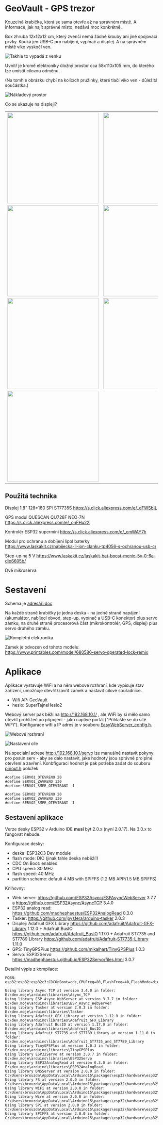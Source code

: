 ﻿# GeoVault - GPS trezor

Kouzelná krabička, která se sama otevře až na správném místě. A informace, jak najít správné místo, nedává moc konkrétně.

Box zhruba 12x12x12 cm, který zvenčí nemá žádné šrouby ani jiné spojovací prvky. Kouká jen USB-C pro nabíjení, vypínač a displej. A na správném místě víko vyskočí ven.

![Takhle to vypadá z venku](/doc/30_hotovy_vzhled.jpg "Takhle to vypadá z venku") 

Uvnitř je kromě elektroniky úložný prostor cca 58x110x105 mm, do kterého lze umístit cílovou odměnu.

(Na tomhle obrázku chybí na kolících pružinky, které tlačí víko ven - důležitá součástka.)

![Nákladový prostor](/doc/20_osazeny_box.jpg "Nákladový prostor") 

Co se ukazuje na displeji?

|  |  | 
| ----------- | ----------- | 
| <img src="doc/90_displej.jpg" width="300">  | <img src="doc/91_displej.jpg" width="300">   |
| <img src="doc/92_displej.jpg" width="300">  | <img src="doc/93_displej.jpg" width="300">   |
| <img src="doc/94_displej.jpg" width="300">  | <img src="doc/95_displej.jpg" width="300">   |
| <img src="doc/97_displej.jpg" width="300">  |  |

## Použitá technika

Displej 1.8" 128*160 SPI ST7735S
https://s.click.aliexpress.com/e/_oFWSbIL

GPS modul QUESCAN QU728F NEO-7N 
https://s.click.aliexpress.com/e/_onFHu2X

Kontrolér ESP32 supermini
https://s.click.aliexpress.com/e/_omWAY7h

Modul pro ochranu a dobíjení lipol baterky
https://www.laskakit.cz/nabijecka-li-ion-clanku-tp4056-s-ochranou-usb-c/

Step-up na 5 V
https://www.laskakit.cz/laskakit-bat-boost-menic-5v-0-6a-dio6605b/

Dvě mikroserva 

# Sestavení

Schema je [adresáři doc](/doc/schema.svg)

Na každé straně krabičky je jedna deska - na jedné straně napájení (akumulátor, nabíjecí obvod, step-up, vypínač a USB-C konektor) plus servo zámku, na druhé straně procesorová část (mikrokontrolér, GPS, displej) plus servo druhého zámku.

![Kompletní elektronika](/doc/04_obe_desky_spojene.jpg "Kompletní elektronika") 

Zámek je odvozen od tohoto modelu: https://www.printables.com/model/680586-servo-operated-lock-remix

# Aplikace

Aplikace vystavuje WiFi a na něm webové rozhraní, kde vypisuje stav zařízení, umožňuje otevřít/zavřít zámek a nastavit cílové souřadnice.

* Wifi AP: GeoVault
* heslo: SuperTajneHeslo2

Webový server pak běží na http://192.168.10.1/ , ale WiFi by si mělo samo otevřít prohlížeč po připojení - jako captive portál ("Přihlašte se do sítě WiFi").
Konfigurace wifi a IP adres je v souboru [EasyWebServer_config.h](/GeoVault/EasyWebServer_config.h).

![Webové rozhraní](/doc/80_web.png "Webové rozhraní") 

![Nastavení cíle](/doc/81_web.png "Nastavení cíle") 

Na speciální adrese http://192.168.10.1/servo lze manuálně nastavit pokyny pro posun serv - aby se dalo nastavit, jaké hodnoty jsou správné pro plné otevření a zavření. Konbfiguraci hodnot je pak potřeba zadat do souboru [pinout.h](/GeoVault/pinout.h) položek

```
#define SERVO1_OTEVRENO 20
#define SERVO1_ZAVRENO 130
#define SERVO1_SMER_OTEVIRANI -1

#define SERVO2_OTEVRENO 20
#define SERVO2_ZAVRENO 130
#define SERVO2_SMER_OTEVIRANI -1
```

## Sestavení aplikace

Verze desky ESP32 v Arduino IDE **musí** být 2.0.x (nyní 2.0.17). Na 3.0.x to fungovat nebude.

Konfigurace desky:
* deska: ESP32C3 Dev module
* flash mode: DIO (jinak tahle deska neběží!)
* CDC On Boot: enabled
* CPU speed: 80 MHz
* flash speed: 40 MHz
* partition scheme: default 4 MB with SPIFFS (1.2 MB APP/1.5 MB SPIFFS)

Knihovny:
* Web server: https://github.com/ESP32Async/ESPAsyncWebServer 3.7.7 a  https://github.com/ESP32Async/AsyncTCP 3.4.0
* ESP32 analog read: https://github.com/madhephaestus/ESP32AnalogRead 0.3.0
* Tasker: https://github.com/joysfera/arduino-tasker 2.0.3
* Displej: Adafruit GFX Library https://github.com/adafruit/Adafruit-GFX-Library 1.12.0 + Adafruit BusIO https://github.com/adafruit/Adafruit_BusIO 1.17.0 + Adafruit ST7735 and ST7789 Library https://github.com/adafruit/Adafruit-ST7735-Library 1.11.0
* GPS: TinyGPSPlus https://github.com/mikalhart/TinyGPSPlus 1.0.3
* Servo: ESP32Servo https://madhephaestus.github.io/ESP32Servo/files.html 3.0.7

Detailní výpis z kompilace:
```
FQBN: esp32:esp32:esp32c3:CDCOnBoot=cdc,CPUFreq=80,FlashFreq=40,FlashMode=dio

Using library Async TCP at version 3.4.0 in folder: E:\dev.moje\arduino\libraries\Async_TCP 
Using library ESP Async WebServer at version 3.7.7 in folder: E:\dev.moje\arduino\libraries\ESP_Async_WebServer 
Using library Tasker at version 2.0.3 in folder: E:\dev.moje\arduino\libraries\Tasker 
Using library Adafruit GFX Library at version 1.12.0 in folder: E:\dev.moje\arduino\libraries\Adafruit_GFX_Library 
Using library Adafruit BusIO at version 1.17.0 in folder: E:\dev.moje\arduino\libraries\Adafruit_BusIO 
Using library Adafruit ST7735 and ST7789 Library at version 1.11.0 in folder: E:\dev.moje\arduino\libraries\Adafruit_ST7735_and_ST7789_Library 
Using library TinyGPSPlus at version 1.0.3 in folder: E:\dev.moje\arduino\libraries\TinyGPSPlus 
Using library ESP32Servo at version 3.0.7 in folder: E:\dev.moje\arduino\libraries\ESP32Servo 
Using library ESP32AnalogRead at version 0.3.0 in folder: E:\dev.moje\arduino\libraries\ESP32AnalogRead 
Using library DNSServer at version 2.0.0 in folder: C:\Users\brouzda\AppData\Local\Arduino15\packages\esp32\hardware\esp32\2.0.17\libraries\DNSServer 
Using library FS at version 2.0.0 in folder: C:\Users\brouzda\AppData\Local\Arduino15\packages\esp32\hardware\esp32\2.0.17\libraries\FS 
Using library WiFi at version 2.0.0 in folder: C:\Users\brouzda\AppData\Local\Arduino15\packages\esp32\hardware\esp32\2.0.17\libraries\WiFi 
Using library Wire at version 2.0.0 in folder: C:\Users\brouzda\AppData\Local\Arduino15\packages\esp32\hardware\esp32\2.0.17\libraries\Wire 
Using library SPI at version 2.0.0 in folder: C:\Users\brouzda\AppData\Local\Arduino15\packages\esp32\hardware\esp32\2.0.17\libraries\SPI 
Using library SPIFFS at version 2.0.0 in folder: C:\Users\brouzda\AppData\Local\Arduino15\packages\esp32\hardware\esp32\2.0.17\libraries\SPIFFS 

```
